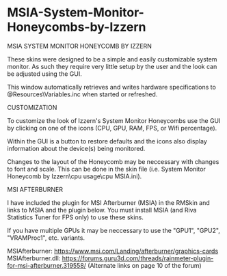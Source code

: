 # MSIA-System-Monitor-Honeycombs-by-Izzern


MSIA SYSTEM MONITOR HONEYCOMB BY IZZERN

These skins were designed to be a simple and easily customizable
system monitor. As such they require very little setup by the
user and the look can be adjusted using the GUI.

This window automatically retrieves and writes hardware
specifications to @Resources\Variables.inc when started or
refreshed.


CUSTOMIZATION

To customize the look of Izzern's System Monitor Honeycombs use
the GUI by clicking on one of the icons (CPU, GPU, RAM, FPS,
or Wifi percentage). 

Within the GUI is a button to restore defaults and the icons
also display information about the device(s) being monitored. 

Changes to the layout of the Honeycomb may be neccessary with
changes to font and scale. This can be done in the skin file
(i.e. System Monitor Honeycomb by Izzern\cpu usage\cpu MSIA.ini).


MSI AFTERBURNER

I have included the plugin for MSI Afterburner (MSIA) in the
RMSkin and links to MSIA and the plugin below. 
You must install MSIA (and Riva Statistics Tuner for FPS only)
to use these skins.

If you have multiple GPUs it may be neccessary to use the
"GPU1", "GPU2", "VRAMProc1", etc. variants.

MSIAfterburner: https://www.msi.com/Landing/afterburner/graphics-cards
MSIAfterburner.dll: https://forums.guru3d.com/threads/rainmeter-plugin-for-msi-afterburner.319558/
(Alternate links on page 10 of the forum)
